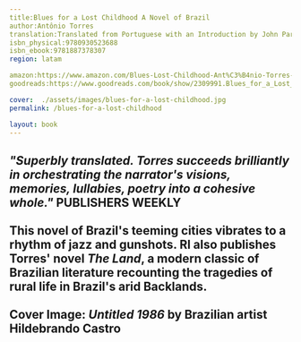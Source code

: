 ```yaml
---
title:Blues for a Lost Childhood A Novel of Brazil
author:Antônio Torres
translation:Translated from Portuguese with an Introduction by John Parker 
isbn_physical:9780930523688
isbn_ebook:9781887378307
region: latam

amazon:https://www.amazon.com/Blues-Lost-Childhood-Ant%C3%B4nio-Torres-ebook/dp/B08CBLL3RL
goodreads:https://www.goodreads.com/book/show/2309991.Blues_for_a_Lost_Childhood 

cover:  ./assets/images/blues-for-a-lost-childhood.jpg
permalink: /blues-for-a-lost-childhood

layout: book
---
```

*"Superbly translated. Torres succeeds brilliantly in orchestrating the narrator's visions, memories, lullabies, poetry into a cohesive whole."* PUBLISHERS WEEKLY
<br><br>
This novel of Brazil's teeming cities vibrates to a rhythm of jazz and gunshots. RI also publishes Torres' novel *The Land*, a modern classic of Brazilian literature recounting the tragedies of rural life in Brazil's arid Backlands.
<br><br>
Cover Image: *Untitled 1986* by Brazilian artist Hildebrando Castro
---
